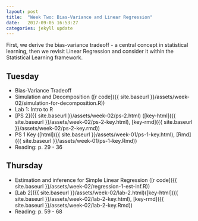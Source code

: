 ```yaml
---
layout: post
title:  "Week Two: Bias-Variance and Linear Regression"
date:   2017-09-05 16:53:27
categories: jekyll update
---
```


First, we derive the bias-variance tradeoff - a central concept in statistical learning, 
then we revisit Linear Regression and consider it within the Statistical Learning framework.

## Tuesday
- Bias-Variance Tradeoff
- Simulation and Decomposition ([r code]({{ site.baseurl }}/assets/week-02/simulation-for-decomposition.R))
- Lab 1: Intro to R
- [PS 2]({{ site.baseurl }}/assets/week-02/ps-2.html) ([key-html]({{ site.baseurl }}/assets/week-02/ps-2-key.html), [key-rmd]({{ site.baseurl }}/assets/week-02/ps-2-key.rmd))
- PS 1 Key ([html]({{ site.baseurl }}/assets/week-01/ps-1-key.html), [Rmd]({{ site.baseurl }}/assets/week-01/ps-1-key.Rmd))
- Reading: p. 29 - 36

## Thursday
- Estimation and inference for Simple Linear Regression ([r code]({{ site.baseurl }}/assets/week-02/regression-1-est-inf.R))
- [Lab 2]({{ site.baseurl }}/assets/week-02/lab-2.html)([key-html]({{ site.baseurl }}/assets/week-02/lab-2-key.html), [key-rmd]({{ site.baseurl }}/assets/week-02/lab-2-key.Rmd))
- Reading: p. 59 - 68